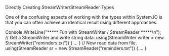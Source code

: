 Directly Creating StreamWriter/StreamReader Types

One of the confusing aspects of working with the types within System.IO is that you can often achieve
an identical result using different approaches.


Console.WriteLine("***** Fun with StreamWriter / StreamReader *****\n");
// Get a StreamWriter and write string data.
using(StreamWriter writer = new StreamWriter("reminders.txt"))
{
...
}
// Now read data from file.
using(StreamReader sr = new StreamReader("reminders.txt"))
{
...
}


